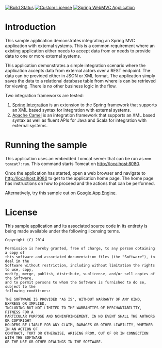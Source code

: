 [![Build Status](https://drone.io/github.com/manish-in-java/spring-eai/status.png)](https://drone.io/github.com/manish-in-java/spring-eai/latest)
[![Custom License](http://b.repl.ca/v1/License-CUSTOM-red.png)](#LICENSE)
[![Spring WebMVC Application](http://b.repl.ca/v1/spring-mvc-blue.png)](#SWMVC)

# Introduction

This sample application demonstrates integrating an Spring MVC application with
external systems.  This is a common requirement where an existing application
either needs to accept data from or needs to provide data to one or more external
systems.

This application demonstrates a simple integration scenario where the application
accepts data from external actors over a REST endpoint.  The data can be provided
either in JSON or XML format.  The application simply saves the data to a
relational database table from where is can be retrieved for viewing.  There is
no other business logic in the flow.

Two integration frameworks are tested:

1. [Spring Integration](http://projects.spring.io/spring-integration/) is an extension to the Spring framework that supports an XML based syntax for integration with external systems.
1. [Apache Camel](http://camel.apache.org) is an integration framework that supports an XML based syntax as well as fluent APIs for Java and Scala for integration with external systems.

# Running the sample

This application uses an embedded Tomcat server that can be run as `mvn tomcat7:run`.
This command starts Tomcat on [http://localhost:8080](http://localhost:8080).

Once the application has started, open a web browser and navigate to
[http://localhost:8080](http://localhost:8080) to get to the application home page.
The home page has instructions on how to proceed and the actions that can be
performed.

Alternatively, try this sample out on [Google App Engine](http://spring-eai.appspot.com).

# License

This sample application and its associated source code in its entirety is being made
available under the following licensing terms.

    Copyright (C) 2014

    Permission is hereby granted, free of charge, to any person obtaining a copy of
    this software and associated documentation files (the "Software"), to deal in the
    Software without restriction, including without limitation the rights to use, copy,
    modify, merge, publish, distribute, sublicense, and/or sell copies of the Software,
    and to permit persons to whom the Software is furnished to do so, subject to the
    following conditions:

    THE SOFTWARE IS PROVIDED "AS IS", WITHOUT WARRANTY OF ANY KIND, EXPRESS OR IMPLIED,
    INCLUDING BUT NOT LIMITED TO THE WARRANTIES OF MERCHANTABILITY, FITNESS FOR A
    PARTICULAR PURPOSE AND NONINFRINGEMENT. IN NO EVENT SHALL THE AUTHORS OR COPYRIGHT
    HOLDERS BE LIABLE FOR ANY CLAIM, DAMAGES OR OTHER LIABILITY, WHETHER IN AN ACTION OF
    CONTRACT, TORT OR OTHERWISE, ARISING FROM, OUT OF OR IN CONNECTION WITH THE SOFTWARE
    OR THE USE OR OTHER DEALINGS IN THE SOFTWARE.

